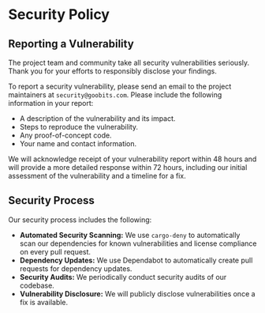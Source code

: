 # Security Policy

## Reporting a Vulnerability

The project team and community take all security vulnerabilities seriously. Thank you for your efforts to responsibly disclose your findings.

To report a security vulnerability, please send an email to the project maintainers at `security@goobits.com`. Please include the following information in your report:

- A description of the vulnerability and its impact.
- Steps to reproduce the vulnerability.
- Any proof-of-concept code.
- Your name and contact information.

We will acknowledge receipt of your vulnerability report within 48 hours and will provide a more detailed response within 72 hours, including our initial assessment of the vulnerability and a timeline for a fix.

## Security Process

Our security process includes the following:

- **Automated Security Scanning:** We use `cargo-deny` to automatically scan our dependencies for known vulnerabilities and license compliance on every pull request.
- **Dependency Updates:** We use Dependabot to automatically create pull requests for dependency updates.
- **Security Audits:** We periodically conduct security audits of our codebase.
- **Vulnerability Disclosure:** We will publicly disclose vulnerabilities once a fix is available.

